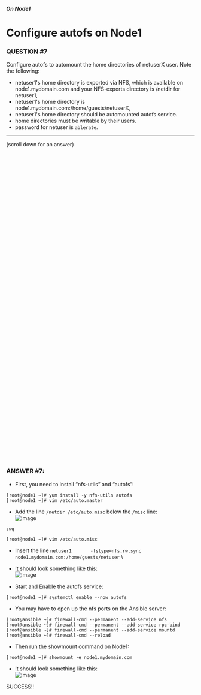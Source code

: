 ***On Node1***
# Configure autofs on Node1

### QUESTION #7
Configure autofs to automount the home directories of netuserX user. Note the following: 
- netuser1's home directory is exported via NFS, which is available on node1.mydomain.com and your NFS-exports directory is /netdir for netuser1, 
- netuser1's home directory is node1.mydomain.com:/home/guests/netuserX, 
- netuser1's home directory should be automounted autofs service. 
- home directories must be writable by their users. 
- password for netuser is ```ablerate```. 
 

***
(scroll down for an answer)

<br/><br/><br/><br/><br/><br/><br/><br/><br/><br/><br/><br/><br/><br/><br/><br/><br/><br/><br/><br/><br/><br/><br/><br/>
<br/><br/><br/><br/><br/><br/><br/><br/><br/><br/><br/><br/><br/><br/><br/><br/><br/><br/><br/><br/><br/><br/><br/><br/>

### ANSWER #7:

* First, you need to install “nfs-utils” and “autofs”:

```
[root@node1 ~]# yum install -y nfs-utils autofs
[root@node1 ~]# vim /etc/auto.master
```
* Add the line ```/netdir /etc/auto.misc``` below the ```/misc``` line: \
![image](https://github.com/RedHatRanger/rhcsa9vagrant/assets/90477448/e0b9c51f-9e0a-483f-b054-12efac7280aa)
```
:wq
```
```
[root@node1 ~]# vim /etc/auto.misc
```
* Insert the line ```netuser1       -fstype=nfs,rw,sync     node1.mydomain.com:/home/guests/netuser``` \
* It should look something like this: \
![image](https://github.com/RedHatRanger/rhcsa9vagrant/assets/90477448/b800a31c-9c7d-4837-b1cf-befe10b2feb5)

* Start and Enable the autofs service:
```
[root@node1 ~]# systemctl enable --now autofs
```

* You may have to open up the nfs ports on the Ansible server:
```
[root@ansible ~]# firewall-cmd --permanent --add-service nfs
[root@ansible ~]# firewall-cmd --permanent --add-service rpc-bind
[root@ansible ~]# firewall-cmd --permanent --add-service mountd
[root@ansible ~]# firewall-cmd --reload
``` 

* Then run the showmount command on Node1:
```
[root@node1 ~]# showmount -e node1.mydomain.com
```
* It should look something like this: \
![image](https://github.com/RedHatRanger/rhcsa9vagrant/assets/90477448/4298cc9c-c7be-49d5-86ab-149c92cf2da2)


SUCCESS!!
   
